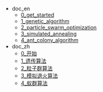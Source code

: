 * doc_en
    * [0_get_started](docs/doc_en/0_get_started.md)
    * [1_genetic_algorithm](docs/doc_en/1_genetic_algorithm.md)
    * [2_particle_swarm_optimization](docs/doc_en/2_particle_swarm_optimization.md)
    * [3_simulated_annealing](docs/doc_en/3_simulated_annealing.md)
    * [4_ant_colony_algorithm](docs/doc_en/4_ant_colony_algorithm.md)
* doc_zh
    * [0_开始](docs/doc_zh/0_开始.md)
    * [1_遗传算法](docs/doc_zh/1_遗传算法.md)
    * [2_粒子群算法](docs/doc_zh/2_粒子群算法.md)
    * [3_模拟退火算法](docs/doc_zh/3_模拟退火算法.md)
    * [4_蚁群算法](docs/doc_zh/4_蚁群算法.md)
